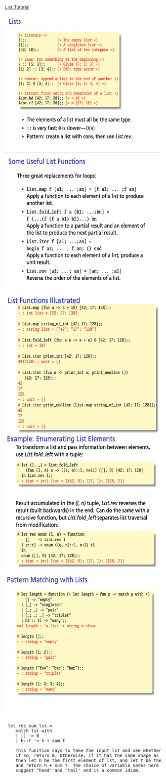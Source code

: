 [List_Tutorial](https://www.cs.umd.edu/class/fall2020/cmsc330/lectures/08-ocaml-lists-polymorphic-types.pdf)



<img  style="margin-right:25%;"  src="Resources/list1.png" height="450">
<img  style="margin-right:25%;"  src="Resources/List2.png" height="450">
<img  style="margin-right:25%;"  src="Resources/List3.png" height="450">
<img  style="margin-right:25%;"  src="Resources/List4.png" height="450">
<img  style="margin-right:25%;"  src="Resources/List5.png" height="450">
<br>
<br>

  <pre> let rec sum lst = 
    match lst with
    | [] -> 0
    | h::t -> h + sum t
    
    This function says to take the input lst and see whether it has the same shape as the empty list.
    If so, return 0. Otherwise, if it has the same shape as the list h::t, 
    then let h be the first element of lst, and let t be the rest of the elements of lst,
    and return h + sum t. The choice of variable names here is meant to
    suggest "head" and "tail" and is a common idiom,
    
 </pre>
    

   
    
    
